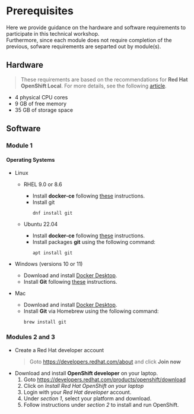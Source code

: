 # Prerequisites
Here we provide guidance on the hardware and software requirements to participate in this technical workshop.<br />
Furthermore, since each module does not require completion of the previous, sofware requirements are separted out by module(s).

## Hardware
> These requirements are based on the recommendations for **Red Hat OpenShift Local**.  For more details, see the following [article](https://access.redhat.com/documentation/en-us/red_hat_openshift_local/2.5/html/getting_started_guide/installation_gsg#minimum-system-requirements_gsg).
-  4 physical CPU cores
-  9 GB of free memory
-  35 GB of storage space

## Software
### Module 1
#### Operating Systems
-  Linux
   -  RHEL 9.0 or 8.6
      -  Install **docker-ce** following [these](https://docs.docker.com/engine/install/rhel/) instructions.
      -  Install git
         ```
         dnf install git
         ```

    -  Ubuntu 22.04
       -  Install **docker-ce** following [these](https://docs.docker.com/engine/install/ubuntu/) instructions.
       -  Install packages **git** using the following command:
          ```
          apt install git
          ```
-  Windows (versions 10 or 11)
   -  Download and install [Docker Desktop](https://docs.docker.com/desktop/install/windows-install/).
   -  Install **Git** following [these](https://github.com/git-guides/install-git#install-git-on-windows) instructions.

-  Mac
   -  Download and install [Docker Desktop](https://www.docker.com/products/docker-desktop/).
   -  Install **Git** via Homebrew using the following command:
      ```
      brew install git
      ```

### Modules 2 and 3
-  Create a Red Hat developer account
   >  Goto https://developers.redhat.com/about and click **Join now**
-  Download and install **OpenShift developer** on your laptop.
   1.  Goto https://developers.redhat.com/products/openshift/download
   2.  Click on _Install Red Hat OpenShift on your laptop_
   3.  Login with your _Red Hat developer_ account.
   4.  Under _section 1_, select your platform and download.
   5.  Follow instructions under _section 2_ to install and run OpenShift.